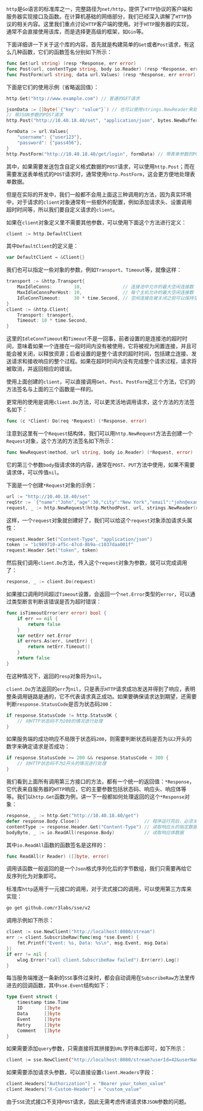 `http`是`Go`语言的标准库之一，完整路径为`net/http`，提供了`HTTP`协议的客户端和服务器实现接口及函数。在计算机基础的网络部分，我们已经深入讲解了`HTTP`协议的相关内容。这里我们重点讨论`HTTP`客户端的使用。对于`HTTP`服务器的实现，通常不会直接使用该库，而是选择更高级的框架，如`Gin`等。

下面详细讲一下关于这个库的内容，首先就是构建简单的`Get`或者`Post`请求，有这么几种函数，它们的函数签名分别如下所示：

```go
func Get(url string) (resp *Response, err error)
func Post(url, contentType string, body io.Reader) (resp *Response, err error)
func PostForm(url string, data url.Values) (resp *Response, err error)
```

下面是它们的使用示例（省略返回值）：

```go
http.Get("http://www.example.com") // 普通的GET请求

jsonData := []byte(`{"key": "value"}`) // 也可以使用strings.NewReader来处理字符串类型
// 带JSON参数的POST请求
http.Post("http://10.40.18.40/set", "application/json", bytes.NewBuffer(jsonData))

formData := url.Values{
	"username": {"user123"},
	"password": {"pass456"},
}
http.PostForm("http://10.40.18.40/get/login", formData) // 带表单参数的POST请求
```

其中，如果需要发送包含自定义格式数据的`POST`请求，可以使用`http.Post`；而在需要发送表单格式的`POST`请求时，通常使用`http.PostForm`，这会更方便地处理表单数据。

但是在实际的开发中，我们一般都不会用上面这三种调用的方法，因为真实环境中，对于请求的`client`对象通常有一些额外的配置，例如添加请求头、设置调用超时时间等，所以我们要自定义请求的`client`。

如果在`client`对象定义里不需要其他参数，可以使用下面这个方法进行定义：

```go
client := http.DefaultClient
```

其中`DefaultClient`的定义是：

```go
var DefaultClient = &Client{}
```

我们也可以指定一些对象的参数，例如`Transport`、`Timeout`等，就像这样：

```go
transport := &http.Transport{
	MaxIdleConns:        10,               // 连接池中允许的最大空闲连接数
	MaxIdleConnsPerHost: 10,               // 每个主机允许的最大空闲连接数
	IdleConnTimeout:     30 * time.Second, // 空闲连接在被关闭之前可以保持空闲的最长时间
}
client := &http.Client{
    Transport: transport,
    Timeout: 10 * time.Second,
}
```

这里的`IdleConnTimeout`和`Timeout`不是一回事，前者设置的是连接池的超时时间，意味着如果一个连接在一段时间内没有被使用，它将被视为闲置连接，并且可能会被关闭，以释放资源；后者设置的是整个请求的超时时间，包括建立连接、发送请求和接收响应的整个过程。如果在超时时间内没有完成整个请求过程，请求将被取消，并返回相应的错误。

使用上面创建的`client`，可以直接调用`Get`、`Post`、`PostForm`这三个方法，它们的方法签名与上面的三个函数是一样的。

更常用的使用是调用`client.Do`方法，可以更灵活地调用请求，这个方法的方法签名如下：

```go
func (c *Client) Do(req *Request) (*Response, error)
```

注意到这里有一个`Request`结构体，我们可以用`http.NewRequest`方法去创建一个`Request`对象，这个方法的方法签名如下所示：

```go
func NewRequest(method, url string, body io.Reader) (*Request, error)
```

它的第三个参数`body`指请求体的内容，通常在`POST`、`PUT`方法中使用，如果不需要请求体，可以传值`nil`。

下面是一个创建`*Request`对象的示例：

```go
url := "http://10.40.18.40/set"
reqStr := `{"name":"John","age":30,"city":"New York","email":"john@example.com"}`
request, _ := http.NewRequest(http.MethodPost, url, strings.NewReader(reqStr))
```

这样，一个`request`对象就创建好了，我们可以给这个`request`对象添加请求头属性：

```go
request.Header.Set("Content-Type", "application/json")
token := "1c989710-af5c-47cd-8b9a-c1037daa001f"
request.Header.Set("token", token)
```

然后我们调用`client.Do`方法，传入这个`request`对象为参数，就可以完成调用了：

```go
response, _ := client.Do(request)
```

如果接口调用时间超过`Timeout`设置，会返回一个`net.Error`类型的`error`，可以通过类型断言判断该错误是否为超时错误：

```go
func isTimeoutError(err error) bool {
	if err == nil {
		return false
	}
	var netErr net.Error
	if errors.As(err, &netErr) {
		return netErr.Timeout()
	}
	return false
}
```

在这种情况下，返回的`resp`对象将为`nil`。

`client.Do`方法返回的`err`为`nil`，只是表示`HTTP`请求成功发送并得到了响应，表明整条调用链路是通的，它不代表请求真正成功。如果要确保请求达到期望，还需要判断`response.StatusCode`是否为状态码`200`：

```go
if response.StatusCode != http.StatusOK {
	// 对HTTP状态码不为200的情况进行处理
}
```

如果服务端的成功响应不局限于状态码`200`，则需要判断状态码是否为以`2`开头的数字来确定请求是否成功：

```go
if response.StatusCode >= 200 && response.StatusCode < 300 {
	// 对HTTP状态码不为2开头的情况进行处理
}
```

我们看到上面所有调用第三方接口的方法，都有一个统一的返回值：`*Response`，它代表来自服务器的` HTTP `响应，它的主要参数包括状态码、响应头、响应体等等。我们以`http.Get`函数为例，讲一下一般都如何处理返回的这个`*Response`对象：

```go
response, _ := http.Get("http://10.40.18.40/get")
defer response.Body.Close()                        // 程序运行完后，必须关闭回复的主体
contentType := response.Header.Get("Content-Type") // 读取响应头的指定数据
bodyByte, _ := io.ReadAll(response.Body)           // 读取响应体数据
```

其中`io.ReadAll`函数的函数签名是这样的：

```go
func ReadAll(r Reader) ([]byte, error)
```

调用该函数一般返回的是一个`Json`格式序列化后的字节数组，我们只需要再给它反序列化为对象即可。

标准库`http`适用于一元接口的调用，对于流式接口的调用，可以使用第三方库来实现：

```sh
go get github.com/r3labs/sse/v2
```

调用示例如下所示：

```go
client := sse.NewClient("http://localhost:8080/stream")
err := client.SubscribeRaw(func(msg *sse.Event) {
	fmt.Printf("Event: %s, Data: %s\n", msg.Event, msg.Data)
})
if err != nil {
    wlog.Error("call client.SubscribeRaw failed").Err(err).Log()
}
```

每当服务端推送一条新的`SSE`事件过来时，都会自动调用在`SubscribeRaw`方法里传进去的回调函数，其中`sse.Event`结构如下：

```go
type Event struct {
	timestamp time.Time
	ID        []byte
	Data      []byte
	Event     []byte
	Retry     []byte
	Comment   []byte
}
```

如果需要添加`query`参数，只需直接将其拼接到`URL`字符串后即可，如下所示：

```sh
client := sse.NewClient("http://localhost:8080/stream?userId=42&userName=zhangsan")
```

如果需要添加请求头参数，可以直接设置`client.Headers`字段：

```go
client.Headers["Authorization"] = "Bearer your_token_value"
client.Headers["X-Custom-Header"] = "custom_value"
```

由于`SSE`流式接口不支持`POST`请求，因此无需考虑传递请求体`JSON`参数的问题。

